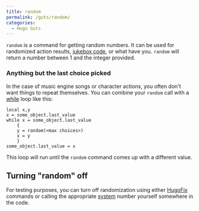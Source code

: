 ```yaml
---
title: random
permalink: /guts/random/
categories: 
  - Hugo Guts
---
```


`random` is a command for getting random numbers. It can be used for
randomized action results, [jukebox code](Music_Engine), or
what have you. `random` will return a number between 1 and the integer
provided.

### Anything but the last choice picked

In the case of music engine songs or character actions, you often don't
want things to repeat themselves. You can combine your `random` call
with a [while](while) loop like this:

    local x,y
    x = some_object.last_value
    while x = some_object.last_value
        {
        y = random(<max choices>)
        x = y
        }
    some_object.last_value = x

This loop will run until the `random` command comes up with a different
value.

## Turning "random" off

For testing purposes, you can turn off randomization using either
[HugoFix](HugoFix) commands or calling the appropriate
[system](system) number yourself somewhere in the code.

